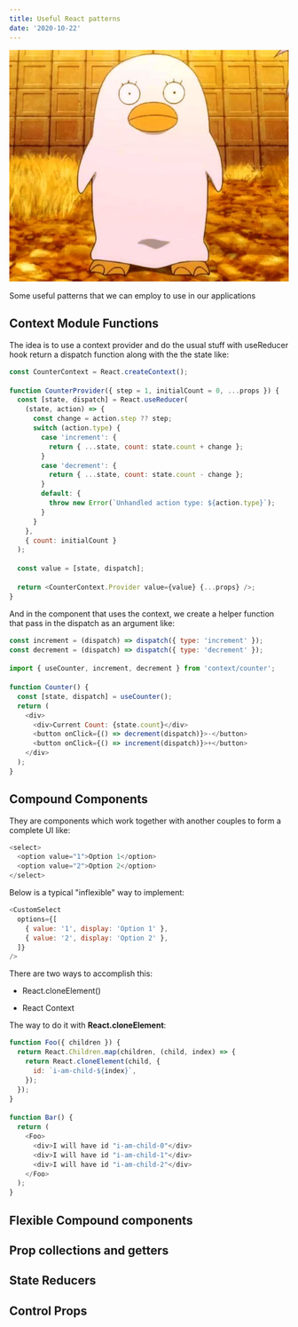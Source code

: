 ```yaml
---
title: Useful React patterns
date: '2020-10-22'
---
```


![elizabeth](./elizabeth.jpg)

Some useful patterns that we can employ to use in our applications

## Context Module Functions

The idea is to use a context provider and do the usual stuff with useReducer hook return a dispatch function along with the the state like:

```javascript
const CounterContext = React.createContext();

function CounterProvider({ step = 1, initialCount = 0, ...props }) {
  const [state, dispatch] = React.useReducer(
    (state, action) => {
      const change = action.step ?? step;
      switch (action.type) {
        case 'increment': {
          return { ...state, count: state.count + change };
        }
        case 'decrement': {
          return { ...state, count: state.count - change };
        }
        default: {
          throw new Error(`Unhandled action type: ${action.type}`);
        }
      }
    },
    { count: initialCount }
  );

  const value = [state, dispatch];

  return <CounterContext.Provider value={value} {...props} />;
}
```

And in the component that uses the context, we create a helper function that pass in the dispatch as an argument like:

```javascript
const increment = (dispatch) => dispatch({ type: 'increment' });
const decrement = (dispatch) => dispatch({ type: 'decrement' });

import { useCounter, increment, decrement } from 'context/counter';

function Counter() {
  const [state, dispatch] = useCounter();
  return (
    <div>
      <div>Current Count: {state.count}</div>
      <button onClick={() => decrement(dispatch)}>-</button>
      <button onClick={() => increment(dispatch)}>+</button>
    </div>
  );
}
```

## Compound Components

They are components which work together with another couples to form a complete UI like:

```javascript
<select>
  <option value="1">Option 1</option>
  <option value="2">Option 2</option>
</select>
```

Below is a typical "inflexible" way to implement:

```javascript
<CustomSelect
  options={[
    { value: '1', display: 'Option 1' },
    { value: '2', display: 'Option 2' },
  ]}
/>
```

There are two ways to accomplish this:

- React.cloneElement()

- React Context

The way to do it with **React.cloneElement**:

```javascript
function Foo({ children }) {
  return React.Children.map(children, (child, index) => {
    return React.cloneElement(child, {
      id: `i-am-child-${index}`,
    });
  });
}

function Bar() {
  return (
    <Foo>
      <div>I will have id "i-am-child-0"</div>
      <div>I will have id "i-am-child-1"</div>
      <div>I will have id "i-am-child-2"</div>
    </Foo>
  );
}
```

## Flexible Compound components

## Prop collections and getters

## State Reducers

## Control Props
